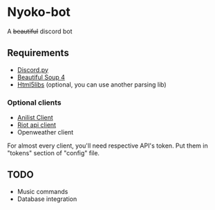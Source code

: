 # Nyoko-bot
A ~~beautiful~~ discord bot

## Requirements
- [Discord.py](https://github.com/Rapptz/discord.py)
- [Beautiful Soup 4](https://www.crummy.com/software/BeautifulSoup/)
- [Html5libs](https://github.com/html5lib/html5lib-python) (optional, you can use another parsing lib)

### Optional clients
- [Anilist Client](https://github.com/noisypixy/python-anilist)
- [Riot api client](https://github.com/Aztic/riot-api-client)
- Openweather client

For almost every client, you'll need respective API's token. Put them in "tokens" section of "config" file.


## TODO
- Music commands
- Database integration

